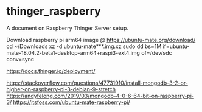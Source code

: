# thinger_raspberry
A document on Raspberry Thinger Server setup.


Download raspberry pi arm64 image @ https://ubuntu-mate.org/download/
cd ~/Downloads
xz -d ubuntu-mate***.img.xz
sudo dd bs=1M if=ubuntu-mate-18.04.2-beta1-desktop-arm64+raspi3-ext4.img of=/dev/sdc conv=sync

https://docs.thinger.io/deployment/

https://stackoverflow.com/questions/47731910/install-mongodb-3-2-or-higher-on-raspberry-pi-3-debian-9-stretch
https://andyfelong.com/2019/03/mongodb-4-0-6-64-bit-on-raspberry-pi-3/
https://itsfoss.com/ubuntu-mate-raspberry-pi/
